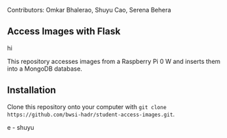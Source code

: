 Contributors: Omkar Bhalerao, Shuyu Cao, Serena Behera
## Access Images with Flask

hi 

This repository accesses images from a Raspberry Pi 0 W and inserts them into a MongoDB database.

## Installation

Clone this repository onto your computer with
```git clone https://github.com/bwsi-hadr/student-access-images.git```.

e - shuyu